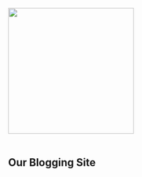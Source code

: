 [<img src="https://flexcamp.vercel.app/img/logo-text.svg" width="256">](https://flexcamp.vercel.app/)
<br><br>

## Our Blogging Site
